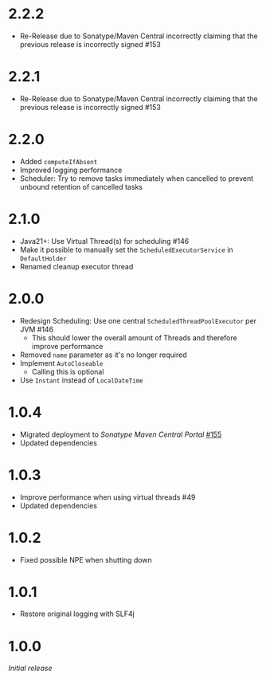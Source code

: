 # 2.2.2
* Re-Release due to Sonatype/Maven Central incorrectly claiming that the previous release is incorrectly signed #153

# 2.2.1
* Re-Release due to Sonatype/Maven Central incorrectly claiming that the previous release is incorrectly signed #153

# 2.2.0
* Added `computeIfAbsent`
* Improved logging performance
* Scheduler: Try to remove tasks immediately when cancelled to prevent unbound retention of cancelled tasks

# 2.1.0
* Java21+: Use Virtual Thread(s) for scheduling #146
* Make it possible to manually set the `ScheduledExecutorService` in `DefaultHolder`
* Renamed cleanup executor thread

# 2.0.0
* Redesign Scheduling: Use one central `ScheduledThreadPoolExecutor` per JVM #146
  * This should lower the overall amount of Threads and therefore improve performance
* Removed `name` parameter as it's no longer required
* Implement `AutoCloseable`
  * Calling this is optional
* Use `Instant` instead of `LocalDateTime`

# 1.0.4
* Migrated deployment to _Sonatype Maven Central Portal_ [#155](https://github.com/xdev-software/standard-maven-template/issues/155)
* Updated dependencies

# 1.0.3
* Improve performance when using virtual threads #49
* Updated dependencies

# 1.0.2
* Fixed possible NPE when shutting down

# 1.0.1
* Restore original logging with SLF4j

# 1.0.0
_Initial release_
